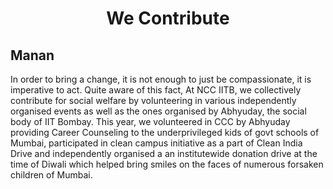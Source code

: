 # <p align = 'center'> We Contribute </p>


## Manan

In order to bring a change, it is not enough to just be compassionate, it is imperative to act. Quite aware of this fact, At NCC IITB, we collectively contribute for social welfare by volunteering in various independently organised events as well as the ones organised by Abhyuday, the social body of IIT Bombay. This year, we volunteered in CCC by Abhyuday providing Career Counseling to the underprivileged kids of govt schools of Mumbai, participated in clean campus initiative as a part of Clean India Drive and independently organised a an institutewide donation drive at the time of Diwali which helped bring smiles on the faces of numerous forsaken children of Mumbai.  





















